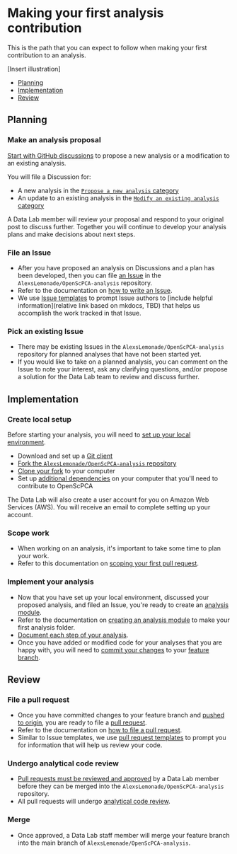 # Making your first analysis contribution

This is the path that you can expect to follow when making your first contribution to an analysis. 

[Insert illustration]

* [Planning](#planning)
* [Implementation](#implementation)
* [Review](#review)

## Planning

### Make an analysis proposal 

[Start with GitHub discussions](https://github.com/AlexsLemonade/OpenScPCA-analysis/discussions/111) to propose a new analysis or a modification to an existing analysis.

You will file a Discussion for:

* A new analysis in the [`Propose a new analysis` category](https://github.com/AlexsLemonade/OpenScPCA-analysis/discussions/categories/propose-a-new-analysis)
* An update to an existing analysis in the [`Modify an existing analysis` category](https://github.com/AlexsLemonade/OpenScPCA-analysis/discussions/categories/modify-an-existing-analysis)

A Data Lab member will review your proposal and respond to your original post to discuss further.
Together you will continue to develop your analysis plans and make decisions about next steps. 

### File an Issue

* After you have proposed an analysis on Discussions and a plan has been developed, then you can file [an Issue](https://github.com/AlexsLemonade/OpenScPCA-analysis/blob/main/docs/communications-tools/github-issues/index.md) in the `AlexsLemonade/OpenScPCA-analysis` repository.
* Refer to the documentation on [how to write an Issue](https://github.com/AlexsLemonade/OpenScPCA-analysis/blob/main/docs/communications-tools/github-issues/writing-issues.md). 
* We use [Issue templates](https://github.com/AlexsLemonade/OpenScPCA-analysis/blob/main/docs/communications-tools/github-issues/issue-templates.md) to prompt Issue authors to [include helpful information](relative link based on mkdocs, TBD) that helps us accomplish the work tracked in that Issue.


### Pick an existing Issue 

* There may be existing Issues in the `AlexsLemonade/OpenScPCA-analysis` repository for planned analyses that have not been started yet.
* If you would like to take on a planned analysis, you can comment on the Issue to note your interest, ask any clarifying questions, and/or propose a solution for the Data Lab team to review and discuss further.


## Implementation

### Create local setup 

Before starting your analysis, you will need to [set up your local environment](https://github.com/AlexsLemonade/OpenScPCA-analysis/blob/main/docs/technical-setup/index.md).

* Download and set up a [Git client](https://github.com/AlexsLemonade/OpenScPCA-analysis/blob/main/docs/technical-setup/install-a-git-client.md)
* [Fork the `AlexsLemonade/OpenScPCA-analysis` repository](https://github.com/AlexsLemonade/OpenScPCA-analysis/blob/main/docs/technical-setup/fork-the-repo.md)
* [Clone your fork](https://github.com/AlexsLemonade/OpenScPCA-analysis/blob/main/docs/technical-setup/clone-the-repo.md) to your computer
* Set up [additional dependencies](https://github.com/AlexsLemonade/OpenScPCA-analysis/blob/main/docs/technical-setup/environment-setup/index.md) on your computer that you'll need to contribute to OpenScPCA

The Data Lab will also create a user account for you on Amazon Web Services (AWS).
You will receive an email to complete setting up your account.

### Scope work  

* When working on an analysis, it's important to take some time to plan your work. 
* Refer to this documentation on [scoping your first pull request](https://github.com/AlexsLemonade/OpenScPCA-analysis/blob/main/docs/contributing-to-analyses/creating-pull-requests/scoping-pull-requests.md).

### Implement your analysis 

* Now that you have set up your local environment, discussed your proposed analysis, and filed an Issue, you're ready to create an [analysis module](https://github.com/AlexsLemonade/OpenScPCA-analysis/blob/main/docs/contributing-to-analyses/analysis-modules/index.md).
* Refer to the documentation on [creating an analysis module](https://github.com/AlexsLemonade/OpenScPCA-analysis/blob/main/docs/contributing-to-analyses/analysis-modules/creating-a-module.md) to make your first analysis folder.
* [Document each step of your analysis](https://github.com/AlexsLemonade/OpenScPCA-analysis/blob/main/docs/contributing-to-analyses/analysis-modules/documenting-analysis.md). 
* Once you have added or modified code for your analyses that you are happy with, you will need to [commit your changes](https://github.com/AlexsLemonade/OpenScPCA-analysis/blob/main/docs/contributing-to-analyses/working-with-git/making-commits.md) to your [feature branch](https://github.com/AlexsLemonade/OpenScPCA-analysis/blob/main/docs/contributing-to-analyses/working-with-git/working-with-branches.md).


## Review

### File a pull request

* Once you have committed changes to your feature branch and [pushed to origin](https://github.com/AlexsLemonade/OpenScPCA-analysis/blob/main/docs/contributing-to-analyses/working-with-git/push-to-origin.md), you are ready to file a [pull request](https://github.com/AlexsLemonade/OpenScPCA-analysis/blob/main/docs/contributing-to-analyses/creating-pull-requests/index.md).
* Refer to the documentation on [how to file a pull request](https://github.com/AlexsLemonade/OpenScPCA-analysis/blob/main/docs/contributing-to-analyses/working-with-git/push-to-origin.md). 
* Similar to Issue templates, we use [pull request templates](https://github.com/AlexsLemonade/OpenScPCA-analysis/blob/main/docs/contributing-to-analyses/creating-pull-requests/pull-request-template.md) to prompt you for information that will help us review your code.

### Undergo analytical code review

* [Pull requests must be reviewed and approved](https://github.com/AlexsLemonade/OpenScPCA-analysis/blob/main/docs/contributing-to-analyses/creating-pull-requests/index.md#the-pull-request-review-process) by a Data Lab member before they can be merged into the `AlexsLemonade/OpenScPCA-analysis` repository.
* All pull requests will undergo [analytical code review](https://github.com/AlexsLemonade/OpenScPCA-analysis/blob/main/docs/contributing-to-analyses/pr-review-and-merge/index.md). 

### Merge

* Once approved, a Data Lab staff member will merge your feature branch into the main branch of `AlexsLemonade/OpenScPCA-analysis`. <!-- STUB_LINK: add link to merge docs -->

